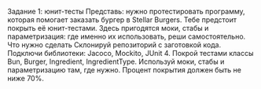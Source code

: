 Задание 1: юнит-тесты
Представь: нужно протестировать программу, которая помогает заказать бургер в Stellar Burgers. Тебе предстоит покрыть её юнит-тестами.
Здесь пригодятся моки, стабы и параметризация: где именно их использовать, реши самостоятельно.
Что нужно сделать
Склонируй репозиторий с заготовкой кода.
Подключи библиотеки: Jacoco, Mockito, JUnit 4.
Покрой тестами классы Bun, Burger, Ingredient, IngredientType. Используй моки, стабы и параметризацию там, где нужно.
Процент покрытия должен быть не ниже 70%.